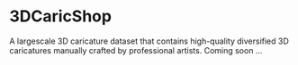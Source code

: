 # 3DCaricShop
A largescale 3D caricature dataset that contains high-quality diversified 3D caricatures manually crafted by professional artists. 
Coming soon ...
